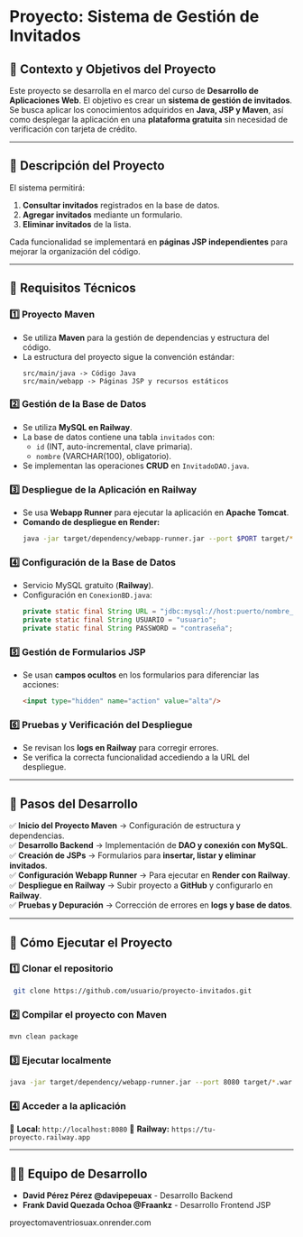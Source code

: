 # Proyecto: Sistema de Gestión de Invitados

## 📌 Contexto y Objetivos del Proyecto
Este proyecto se desarrolla en el marco del curso de **Desarrollo de Aplicaciones Web**. El objetivo es crear un **sistema de gestión de invitados**.
Se busca aplicar los conocimientos adquiridos en **Java, JSP y Maven**, así como desplegar la aplicación en una **plataforma gratuita** sin necesidad de verificación con tarjeta de crédito.

---

## 📝 Descripción del Proyecto
El sistema permitirá:
1. **Consultar invitados** registrados en la base de datos.
2. **Agregar invitados** mediante un formulario.
3. **Eliminar invitados** de la lista.

Cada funcionalidad se implementará en **páginas JSP independientes** para mejorar la organización del código.

---

## 🔧 Requisitos Técnicos
### **1️⃣ Proyecto Maven**
- Se utiliza **Maven** para la gestión de dependencias y estructura del código.
- La estructura del proyecto sigue la convención estándar:
  ```
  src/main/java -> Código Java
  src/main/webapp -> Páginas JSP y recursos estáticos
  ```

### **2️⃣ Gestión de la Base de Datos**
- Se utiliza **MySQL en Railway**.
- La base de datos contiene una tabla `invitados` con:
  - `id` (INT, auto-incremental, clave primaria).
  - `nombre` (VARCHAR(100), obligatorio).
- Se implementan las operaciones **CRUD** en `InvitadoDAO.java`.

### **3️⃣ Despliegue de la Aplicación en Railway**
- Se usa **Webapp Runner** para ejecutar la aplicación en **Apache Tomcat**.
- **Comando de despliegue en Render:**
  ```sh
  java -jar target/dependency/webapp-runner.jar --port $PORT target/*.war
  ```

### **4️⃣ Configuración de la Base de Datos**
- Servicio MySQL gratuito (**Railway**).
- Configuración en `ConexionBD.java`:
  ```java
  private static final String URL = "jdbc:mysql://host:puerto/nombre_bd?autoReconnect=true&useSSL=false";
  private static final String USUARIO = "usuario";
  private static final String PASSWORD = "contraseña";
  ```

### **5️⃣ Gestión de Formularios JSP**
- Se usan **campos ocultos** en los formularios para diferenciar las acciones:
  ```html
  <input type="hidden" name="action" value="alta"/>
  ```

### **6️⃣ Pruebas y Verificación del Despliegue**
- Se revisan los **logs en Railway** para corregir errores.
- Se verifica la correcta funcionalidad accediendo a la URL del despliegue.

---

## 📌 Pasos del Desarrollo
✅ **Inicio del Proyecto Maven** → Configuración de estructura y dependencias.  
✅ **Desarrollo Backend** → Implementación de **DAO y conexión con MySQL**.  
✅ **Creación de JSPs** → Formularios para **insertar, listar y eliminar invitados**.  
✅ **Configuración Webapp Runner** → Para ejecutar en **Render con Railway**.  
✅ **Despliegue en Railway** → Subir proyecto a **GitHub** y configurarlo en **Railway**.  
✅ **Pruebas y Depuración** → Corrección de errores en **logs y base de datos**.  

---

## 🚀 Cómo Ejecutar el Proyecto
### **1️⃣ Clonar el repositorio**
```sh
 git clone https://github.com/usuario/proyecto-invitados.git
```

### **2️⃣ Compilar el proyecto con Maven**
```sh
mvn clean package
```

### **3️⃣ Ejecutar localmente**
```sh
java -jar target/dependency/webapp-runner.jar --port 8080 target/*.war
```

### **4️⃣ Acceder a la aplicación**
📌 **Local:** `http://localhost:8080`
📌 **Railway:** `https://tu-proyecto.railway.app`

---

## **👨‍💻 Equipo de Desarrollo**
- **David Pérez Pérez @davipepeuax** - Desarrollo Backend
- **Frank David Quezada Ochoa @Fraankz** - Desarrollo Frontend JSP

proyectomaventriosuax.onrender.com

